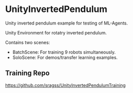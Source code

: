 # UnityInvertedPendulum
Unity inverted pendulum example for testing of ML-Agents.

Unity Environment for rotatry inverted pendulum.

Contains two scenes: 
- BatchScene: For training 9 robots simultaneously.
- SoloScene: For demos/transfer learning examples.


## Training Repo
https://github.com/sragss/UnityInvertedPendulumTraining
